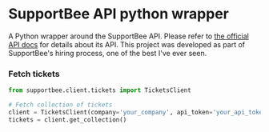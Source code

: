 # SupportBee API python wrapper
A Python wrapper around the SupportBee API. Please refer to [the official API docs](developers.supportbee.com/api) for details about its API. This project was developed as part of SupportBee's hiring process, one of the best I've ever seen.

### Fetch tickets

```python
from supportbee.client.tickets import TicketsClient

# Fetch collection of tickets
client = TicketsClient(company='your_company', api_token='your_api_token')
tickets = client.get_collection()
```

